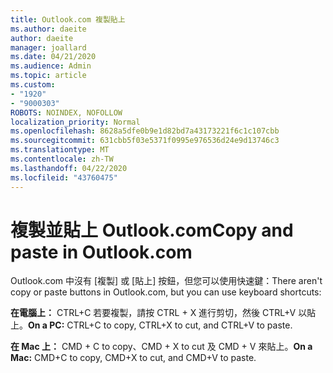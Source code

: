 ```yaml
---
title: Outlook.com 複製貼上
ms.author: daeite
author: daeite
manager: joallard
ms.date: 04/21/2020
ms.audience: Admin
ms.topic: article
ms.custom:
- "1920"
- "9000303"
ROBOTS: NOINDEX, NOFOLLOW
localization_priority: Normal
ms.openlocfilehash: 8628a5dfe0b9e1d82bd7a43173221f6c1c107cbb
ms.sourcegitcommit: 631cbb5f03e5371f0995e976536d24e9d13746c3
ms.translationtype: MT
ms.contentlocale: zh-TW
ms.lasthandoff: 04/22/2020
ms.locfileid: "43760475"
---
```

# <a name="copy-and-paste-in-outlookcom"></a><span data-ttu-id="14ef8-102">複製並貼上 Outlook.com</span><span class="sxs-lookup"><span data-stu-id="14ef8-102">Copy and paste in Outlook.com</span></span>

<span data-ttu-id="14ef8-103">Outlook.com 中沒有 [複製] 或 [貼上] 按鈕，但您可以使用快速鍵：</span><span class="sxs-lookup"><span data-stu-id="14ef8-103">There aren't copy or paste buttons in Outlook.com, but you can use keyboard shortcuts:</span></span>

<span data-ttu-id="14ef8-104">**在電腦上：** CTRL+C 若要複製，請按 CTRL + X 進行剪切，然後 CTRL+V 以貼上。</span><span class="sxs-lookup"><span data-stu-id="14ef8-104">**On a PC:** CTRL+C to copy, CTRL+X to cut, and CTRL+V to paste.</span></span>

<span data-ttu-id="14ef8-105">**在 Mac 上：** CMD + C to copy、CMD + X to cut 及 CMD + V 來貼上。</span><span class="sxs-lookup"><span data-stu-id="14ef8-105">**On a Mac:** CMD+C to copy, CMD+X to cut, and CMD+V to paste.</span></span>